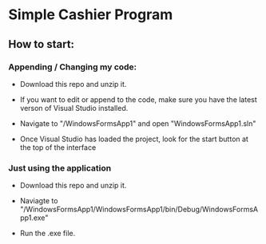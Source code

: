 # Simple Cashier Program

## How to start:

### Appending / Changing my code:

- Download this repo and unzip it.

- If you want to edit or append to the code, make sure you have the latest verson of Visual Studio installed.

- Navigate to "/WindowsFormsApp1" and open "WindowsFormsApp1.sln"

- Once Visual Studio has loaded the project, look for the start button at the top of the interface

### Just using the application

- Download this repo and unzip it.

- Naviagte to "/WindowsFormsApp1/WindowsFormsApp1/bin/Debug/WindowsFormsApp1.exe"

- Run the .exe file.
